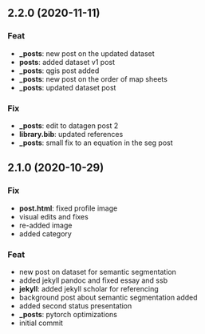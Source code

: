## 2.2.0 (2020-11-11)

### Feat

- **_posts**: new post on the updated dataset
- **posts**: added dataset v1 post
- **_posts**: qgis post added
- **_posts**: new post on the order of map sheets
- **_posts**: updated dataset post

### Fix

- **_posts**: edit to datagen post 2
- **library.bib**: updated references
- **_posts**: small fix to an equation in the seg post

## 2.1.0 (2020-10-29)

### Fix

- **post.html**: fixed profile image
- visual edits and fixes
- re-added image
- added category

### Feat

- new post on dataset for semantic segmentation
- added jekyll pandoc and fixed essay and ssb
- **jekyll**: added jekyll scholar for referencing
- background post about semantic segmentation added
- added second status presentation
- **_posts**: pytorch optimizations
- initial commit
